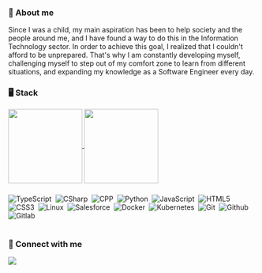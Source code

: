 ### 💬 About me
<p>Since I was a child, my main aspiration has been to help society and the people around me, and I have found a way to do this in the Information Technology sector. In order to achieve this goal, I realized that I couldn't afford to be unprepared. That's why I am constantly developing myself, challenging myself to step out of my comfort zone to learn from different situations, and expanding my knowledge as a Software Engineer every day.</p>


### 🖥️ Stack

<div>
<a href="https://github.com/kauanrossii">
  <img height=150 align="center" src="https://github-readme-stats.vercel.app/api?username=kauanrossii&theme=github_dark_dimmed" />
</a>
<a href="https://github.com/kauanrossii">
  <img height=150 align="center" src="https://github-readme-stats.vercel.app/api/top-langs/?username=kauanrossii&layout=compact&langs_count=5&theme=github_dark_dimmed" />
</a>
</div>

###

![TypeScript](https://img.shields.io/badge/-TypeScript-05122A?style=flat&logo=typescript)&nbsp;
![CSharp](https://img.shields.io/badge/-C_Sharp-05122A?style=flat&logo=csharp&logoColor=946dba)&nbsp;
![CPP](https://img.shields.io/badge/-C++-05122A?style=flat&logo=cplusplus&logoColor=blue)&nbsp;
![Python](https://img.shields.io/badge/-Python-05122A?style=flat&logo=python&logoColor=green)&nbsp;
![JavaScript](https://img.shields.io/badge/-JavaScript-05122A?style=flat&logo=javascript)&nbsp;
![HTML5](https://img.shields.io/badge/-HTML-05122A?style=flat&logo=html5&logoColor=ff7200)&nbsp;
![CSS3](https://img.shields.io/badge/-CSS-05122A?style=flat&logo=css3&logoColor=5caef0)&nbsp;
![Linux](https://img.shields.io/badge/-Linux-05122A?style=flat&logo=linux)&nbsp;
![Salesforce](https://img.shields.io/badge/-Salesforce-05122A?style=flat&logo=salesforce)&nbsp;
![Docker](https://img.shields.io/badge/-Docker-05122A?style=flat&logo=docker)&nbsp;
![Kubernetes](https://img.shields.io/badge/-Kubernetes-05122A?style=flat&logo=kubernetes)&nbsp;
![Git](https://img.shields.io/badge/-Git-05122A?style=flat&logo=git)&nbsp;
![Github](https://img.shields.io/badge/-Github-05122A?style=flat&logo=github)&nbsp;
![Gitlab](https://img.shields.io/badge/-Gitlab-05122A?style=flat&logo=gitlab)&nbsp;

#

### 📨 Connect with me

<p align="left">
<a href="https://www.linkedin.com/in/kauan-rossi/"><img src="https://img.shields.io/badge/-Linkedin-05122A?style=flat&logo=Linkedin&logoColor=blue"/></a>

<!--
**KauanMuriel/KauanMuriel** is a ✨ _special_ ✨ repository because its `README.md` (this file) appears on your GitHub profile.

Here are some ideas to get you started:

- 🔭 I’m currently working on ...
- 
- 👯 I’m looking to collaborate on ...
- 🤔 I’m looking for help with ...
- 🌱 I’m currently learning ...
- 📫 How to reach me: ...
- 😄 Pronouns: ...
- ⚡ Fun fact: ...
-->
